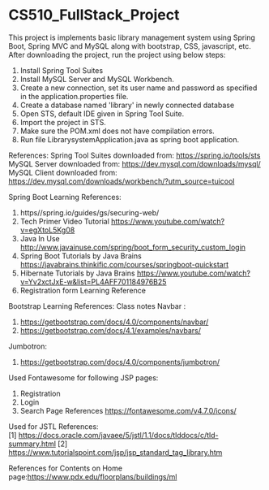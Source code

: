# CS510_FullStack_Project
This project is implements basic library management system using Spring Boot, Spring MVC and MySQL along with bootstrap, CSS, javascript, etc.
After downloading the project, run the project using below steps:
1. Install Spring Tool Suites
2. Install MySQL Server and MySQL Workbench.
3. Create a new connection, set its user name and password as specified in the application.properties file.
4. Create a database named 'library' in newly connected database
5. Open STS, default IDE given in Spring Tool Suite.
6. Import the project in STS.
7. Make sure the POM.xml does not have compilation errors.
8. Run file LibrarysystemApplication.java as spring boot application.

References:
Spring Tool Suites downloaded from: https://spring.io/tools/sts
MySQL Server downloaded from: https://dev.mysql.com/downloads/mysql/
MySQL Client downloaded from: https://dev.mysql.com/downloads/workbench/?utm_source=tuicool

Spring Boot Learning References:
1. https//spring.io/guides/gs/securing-web/
2. Tech Primer Video Tutorial https://www.youtube.com/watch?v=egXtoL5Kg08  
3. Java In Use  http://www.javainuse.com/spring/boot_form_security_custom_login
4. Spring Boot Tutorials by Java Brains https://javabrains.thinkific.com/courses/springboot-quickstart
5. Hibernate Tutorials by Java Brains https://www.youtube.com/watch?v=Yv2xctJxE-w&list=PL4AFF701184976B25
6. Registration form Learning Reference

Bootstrap Learning References:
Class notes
Navbar : 
1. https://getbootstrap.com/docs/4.0/components/navbar/
2. https://getbootstrap.com/docs/4.1/examples/navbars/

Jumbotron:
1. https://getbootstrap.com/docs/4.0/components/jumbotron/

Used Fontawesome for following JSP pages:
1. Registration
2. Login
3. Search Page
References https://fontawesome.com/v4.7.0/icons/

Used for JSTL
References:  
[1] https://docs.oracle.com/javaee/5/jstl/1.1/docs/tlddocs/c/tld-summary.html
[2] https://www.tutorialspoint.com/jsp/jsp_standard_tag_library.htm


References for Contents on Home page:https://www.pdx.edu/floorplans/buildings/ml
